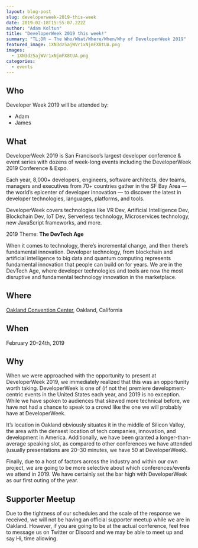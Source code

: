 ```yaml
---
layout: blog-post
slug: developerweek-2019-this-week
date: 2019-02-18T15:55:07.222Z
author: "Adam Koltun"
title: "DeveloperWeek 2019 this week!"
summary: "TL;DR — The Who/What/Where/When/Why of DeveloperWeek 2019"
featured_image: 1XN3dz5ajWVr1xNjmFX8tUA.png
images:
  - 1XN3dz5ajWVr1xNjmFX8tUA.png
categories:
  - events
---
```



## Who

Developer Week 2019 will be attended by:

* Adam
* James

## What

DeveloperWeek 2019 is San Francisco’s largest developer conference & event series with dozens of week-long events including the DeveloperWeek 2019 Conference & Expo.

Each year, 8,000+ developers, engineers, software architects, dev teams, managers and executives from 70+ countries gather in the SF Bay Area — the world’s epicenter of developer innovation — to discover the latest in developer technologies, languages, platforms, and tools.

DeveloperWeek covers technologies like VR Dev, Artificial Intelligence Dev, Blockchain Dev, IoT Dev, Serverless technology, Microservices technology, new JavaScript frameworks, and more.

2019 Theme: **The DevTech Age**

When it comes to technology, there’s incremental change, and then there’s fundamental innovation. Developer technology, from blockchain and artificial intelligence to big data and quantum computing represents fundamental innovation that people can build on for years. We are in the DevTech Age, where developer technologies and tools are now the most disruptive and fundamental technology innovation in the marketplace.

## Where

[Oakland Convention Center](http://www.oaklandconventioncenter.com/), Oakland, California

## When

February 20–24th, 2019

## Why

When we were approached with the opportunity to present at DeveloperWeek 2019, we immediately realized that this was an opportunity worth taking. DeveloperWeek is one of (if not the) premiere development-centric events in the United States each year, and 2019 is no exception. While we have spoken to audiences that skewed more technical before, we have not had a chance to speak to a crowd like the one we will probably have at DeveloperWeek.

It’s location in Oakland obviously situates it in the middle of Silicon Valley, the area with the densest location of tech companies, innovation, and development in America. Additionally, we have been granted a longer-than-average speaking slot, as compared to other conferences we have attended (usually presentations are 20–30 minutes, we have 50 at DeveloperWeek).

Finally, due to a host of factors across the industry and within our own project, we are going to be more selective about which conferences/events we attend in 2019. We have certainly set the bar high with DeveloperWeek as our first outing of the year.

## Supporter Meetup

Due to the tightness of our schedules and the scale of the response we received, we will not be having an official supporter meetup while we are in Oakland. However, if you are going to be at the actual conference, feel free to message us on Twitter or Discord and we may be able to meet up and say Hi, time allowing.